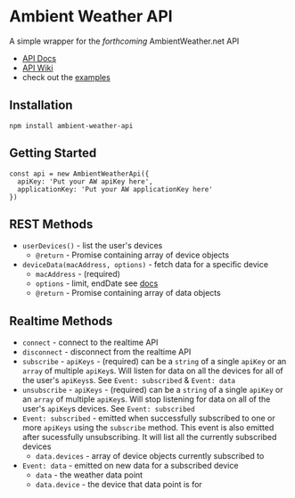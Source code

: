 # Ambient Weather API

A simple wrapper for the *forthcoming* AmbientWeather.net API

* [API Docs](https://ambientweather.docs.apiary.io/)
* [API Wiki](https://github.com/ambient-weather/api-docs/wiki)
* check out the [examples](examples/)

## Installation 
```
npm install ambient-weather-api
```

## Getting Started

```
const api = new AmbientWeatherApi({
  apiKey: 'Put your AW apiKey here',
  applicationKey: 'Put your AW applicationKey here'
})
```

## REST Methods

* `userDevices()` - list the user's devices
    * `@return` - Promise containing array of device objects
* `deviceData(macAddress, options)` - fetch data for a specific device
    * `macAddress` - (required)
    * `options` - limit, endDate see [docs](https://ambientweather.docs.apiary.io/)
    * `@return` - Promise containing array of data objects
    
## Realtime Methods

* `connect` - connect to the realtime API
* `disconnect` - disconnect from the realtime API
* `subscribe` - `apiKeys` - (required) can be a `string` of a single `apiKey` or an `array` of multiple `apiKey`s. Will listen for data on all the devices for all of the user's `apiKeys`s. See `Event: subscribed` & `Event: data`
* `unsubscribe` - `apiKeys` - (required) can be a `string` of a single `apiKey` or an `array` of multiple `apiKey`s. Will stop listening for data on all of the user's `apiKey`s devices. See `Event: subscribed`
* `Event: subscribed` - emitted when successfully subscribed to one or more `apiKeys` using the `subscribe` method.  This event is also emitted after sucessfully unsubscribing. It will list all the currently subscribed devices
    * `data.devices` - array of device objects currently subscribed to
* `Event: data` - emitted on new data for a subscribed device
    * `data` - the weather data point
    * `data.device` - the device that data point is for


